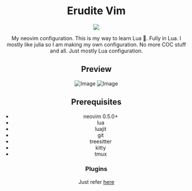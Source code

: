 <center><h1> Erudite Vim </h1><center>
<img src="https://github.com/uncomfyhalomacro/erudite-vim/blob/main/screenshots/logo.png"></img>



My neovim configuration. This is my way to learn Lua 🌙. Fully in Lua. I mostly like julia so I am making my own configuration. No more COC stuff and all. Just mostly Lua configuration.

## Preview
![Image](https://github.com/uncomfyhalomacro/erudite-vim/blob/main/screenshots/dashboard.png)
![Image](https://github.com/uncomfyhalomacro/erudite-vim/blob/main/screenshots/rust_julia.png)

## Prerequisites

- neovim 0.5.0+
- lua
- luajit
- git
- treesitter
- kitty
- tmux

### Plugins

Just refer [here](https://github.com/uncomfyhalomacro/erudite-vim/blob/main/lua/plugins.lua)
